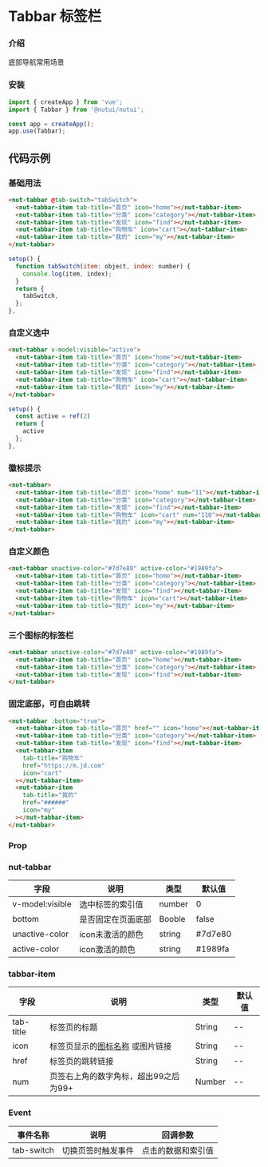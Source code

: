 # Tabbar 标签栏

### 介绍

底部导航常用场景
### 安装

``` javascript
import { createApp } from 'vue';
import { Tabbar } from '@nutui/nutui';

const app = createApp();
app.use(Tabbar);

```

## 代码示例

### 基础用法

``` html
<nut-tabbar @tab-switch="tabSwitch">
  <nut-tabbar-item tab-title="首页" icon="home"></nut-tabbar-item>
  <nut-tabbar-item tab-title="分类" icon="category"></nut-tabbar-item>
  <nut-tabbar-item tab-title="发现" icon="find"></nut-tabbar-item>
  <nut-tabbar-item tab-title="购物车" icon="cart"></nut-tabbar-item>
  <nut-tabbar-item tab-title="我的" icon="my"></nut-tabbar-item>
</nut-tabbar>
```

``` javascript
setup() {
  function tabSwitch(item: object, index: number) {
    console.log(item, index);
  }
  return {
    tabSwitch,
  };
},
```

### 自定义选中

``` html
<nut-tabbar v-model:visible="active">
  <nut-tabbar-item tab-title="首页" icon="home"></nut-tabbar-item>
  <nut-tabbar-item tab-title="分类" icon="category"></nut-tabbar-item>
  <nut-tabbar-item tab-title="发现" icon="find"></nut-tabbar-item>
  <nut-tabbar-item tab-title="购物车" icon="cart"></nut-tabbar-item>
  <nut-tabbar-item tab-title="我的" icon="my"></nut-tabbar-item>
</nut-tabbar>
```
``` javascript
setup() {
  const active = ref(2)
  return {
    active
  };
},
```
### 徽标提示

``` html
<nut-tabbar>
  <nut-tabbar-item tab-title="首页" icon="home" num="11"></nut-tabbar-item>
  <nut-tabbar-item tab-title="分类" icon="category"></nut-tabbar-item>
  <nut-tabbar-item tab-title="发现" icon="find"></nut-tabbar-item>
  <nut-tabbar-item tab-title="购物车" icon="cart" num="110"></nut-tabbar-item>
  <nut-tabbar-item tab-title="我的" icon="my"></nut-tabbar-item>
</nut-tabbar>
```
### 自定义颜色

``` html
<nut-tabbar unactive-color="#7d7e80" active-color="#1989fa">
  <nut-tabbar-item tab-title="首页" icon="home"></nut-tabbar-item>
  <nut-tabbar-item tab-title="分类" icon="category"></nut-tabbar-item>
  <nut-tabbar-item tab-title="发现" icon="find"></nut-tabbar-item>
  <nut-tabbar-item tab-title="购物车" icon="cart"></nut-tabbar-item>
  <nut-tabbar-item tab-title="我的" icon="my"></nut-tabbar-item>
</nut-tabbar>
```
### 三个图标的标签栏

``` html
<nut-tabbar unactive-color="#7d7e80" active-color="#1989fa">
  <nut-tabbar-item tab-title="首页" icon="home"></nut-tabbar-item>
  <nut-tabbar-item tab-title="分类" icon="category"></nut-tabbar-item>
  <nut-tabbar-item tab-title="发现" icon="find"></nut-tabbar-item>
</nut-tabbar>
```
### 固定底部，可自由跳转

``` html
<nut-tabbar :bottom="true">
  <nut-tabbar-item tab-title="首页" href="" icon="home"></nut-tabbar-item>
  <nut-tabbar-item tab-title="分类" icon="category"></nut-tabbar-item>
  <nut-tabbar-item tab-title="发现" icon="find"></nut-tabbar-item>
  <nut-tabbar-item
    tab-title="购物车"
    href="https://m.jd.com"
    icon="cart"
  ></nut-tabbar-item>
  <nut-tabbar-item
    tab-title="我的"
    href="######"
    icon="my"
  ></nut-tabbar-item>
</nut-tabbar>
```
### Prop

### nut-tabbar

| 字段            | 说明               | 类型   | 默认值  |
|-----------------|--------------------|--------|---------|
| v-model:visible | 选中标签的索引值   | number | 0       |
| bottom          | 是否固定在页面底部 | Booble | false   |
| unactive-color  | icon未激活的颜色   | string | #7d7e80 |
| active-color    | icon激活的颜色     | string | #1989fa |

### tabbar-item

| 字段      | 说明                                      | 类型   | 默认值 |
|-----------|-------------------------------------------|--------|--------|
| tab-title | 标签页的标题                              | String | --     |
| icon      | 标签页显示的[图标名称](#/icon) 或图片链接 | String | --     |
| href      | 标签页的跳转链接                          | String | --     |
| num       | 页签右上角的数字角标，超出99之后为99+     | Number | --     |


### Event

| 事件名称   | 说明               | 回调参数           |
|------------|--------------------|--------------------|
| tab-switch | 切换页签时触发事件 | 点击的数据和索引值 |



